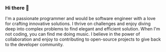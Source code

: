 ### Hi there 👋
I'm a passionate programmer and would be software engineer with a love for crafting innovative solutions.
I thrive on challenges and enjoy diving deep into complex problems to find elegant and efficient solution.
When I'm not coding, you can find me doing music. 
I believe in the power of collaboration and enjoy to contributing to open-source projects to give back to the developer community.
